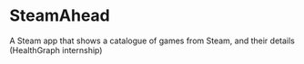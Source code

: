 # SteamAhead
A Steam app that shows a catalogue of games from Steam, and their details (HealthGraph internship)

